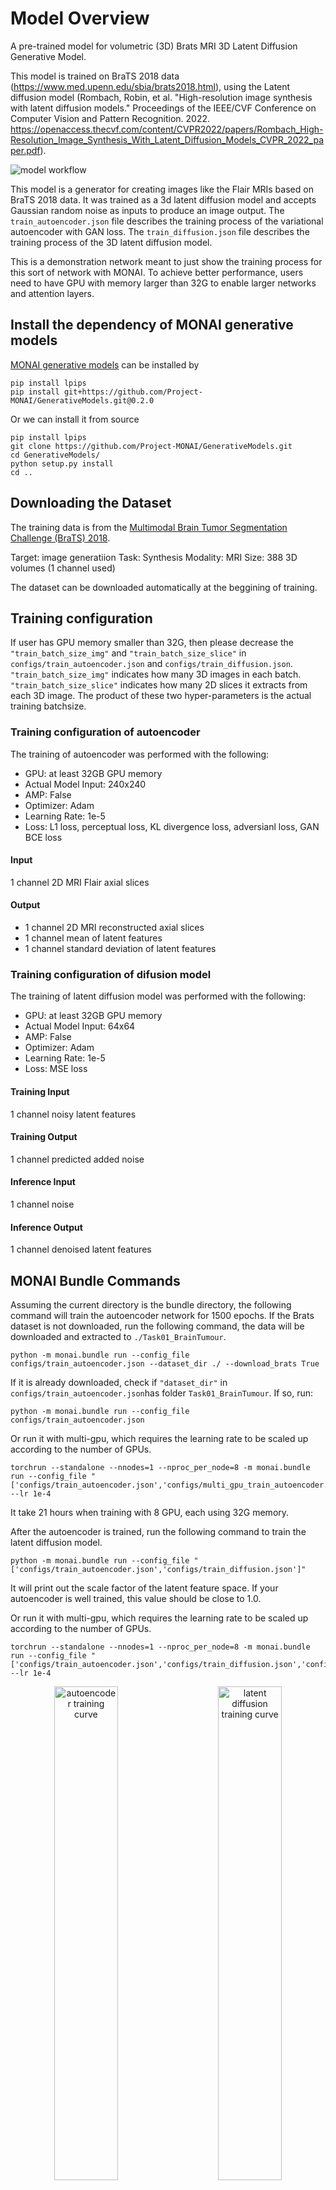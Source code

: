 # Model Overview
A pre-trained model for volumetric (3D) Brats MRI 3D Latent Diffusion Generative Model.

This model is trained on BraTS 2018 data (https://www.med.upenn.edu/sbia/brats2018.html), using the Latent diffusion model (Rombach, Robin, et al. "High-resolution image synthesis with latent diffusion models." Proceedings of the IEEE/CVF Conference on Computer Vision and Pattern Recognition. 2022. https://openaccess.thecvf.com/content/CVPR2022/papers/Rombach_High-Resolution_Image_Synthesis_With_Latent_Diffusion_Models_CVPR_2022_paper.pdf).

![model workflow](https://miro.medium.com/v2/resize:fit:1256/1*3Jjlrb-TB8hPpIexoCKpZQ.png)

This model is a generator for creating images like the Flair MRIs based on BraTS 2018 data. It was trained as a 3d latent diffusion model and accepts Gaussian random noise as inputs to produce an image output. The `train_autoencoder.json` file describes the training process of the variational autoencoder with GAN loss. The `train_diffusion.json` file describes the training process of the 3D latent diffusion model.

This is a demonstration network meant to just show the training process for this sort of network with MONAI. To achieve better performance, users need to have GPU with memory larger than 32G to enable larger networks and attention layers.

## Install the dependency of MONAI generative models
[MONAI generative models](https://github.com/Project-MONAI/GenerativeModels) can be installed by
```
pip install lpips
pip install git+https://github.com/Project-MONAI/GenerativeModels.git@0.2.0
```

Or we can install it from source
```
pip install lpips
git clone https://github.com/Project-MONAI/GenerativeModels.git
cd GenerativeModels/
python setup.py install
cd ..
```

## Downloading the Dataset
The training data is from the [Multimodal Brain Tumor Segmentation Challenge (BraTS) 2018](https://www.med.upenn.edu/sbia/brats2018.html).

Target: image generatiion
Task: Synthesis
Modality: MRI
Size: 388 3D volumes (1 channel used)

The dataset can be downloaded automatically at the beggining of training.

## Training configuration
If user has GPU memory smaller than 32G, then please decrease the `"train_batch_size_img"` and `"train_batch_size_slice"` in `configs/train_autoencoder.json` and `configs/train_diffusion.json`.
`"train_batch_size_img"` indicates how many 3D images in each batch. `"train_batch_size_slice"` indicates how many 2D slices it extracts from each 3D image. The product of these two hyper-parameters is the actual training batchsize.

### Training configuration of autoencoder
The training of autoencoder was performed with the following:

- GPU: at least 32GB GPU memory
- Actual Model Input: 240x240
- AMP: False
- Optimizer: Adam
- Learning Rate: 1e-5
- Loss: L1 loss, perceptual loss, KL divergence loss, adversianl loss, GAN BCE loss

#### Input
1 channel 2D MRI Flair axial slices

#### Output
- 1 channel 2D MRI reconstructed axial slices
- 1 channel mean of latent features
- 1 channel standard deviation of latent features

### Training configuration of difusion model
The training of latent diffusion model was performed with the following:

- GPU: at least 32GB GPU memory
- Actual Model Input: 64x64
- AMP: False
- Optimizer: Adam
- Learning Rate: 1e-5
- Loss: MSE loss

#### Training Input
1 channel noisy latent features

#### Training Output
1 channel predicted added noise

#### Inference Input
1 channel noise

#### Inference Output
1 channel denoised latent features


## MONAI Bundle Commands

Assuming the current directory is the bundle directory, the following command will train the autoencoder network for 1500 epochs.
If the Brats dataset is not downloaded, run the following command, the data will be downloaded and extracted to `./Task01_BrainTumour`.
```
python -m monai.bundle run --config_file configs/train_autoencoder.json --dataset_dir ./ --download_brats True
```
If it is already downloaded, check if `"dataset_dir"` in `configs/train_autoencoder.json`has folder `Task01_BrainTumour`. If so, run:
```
python -m monai.bundle run --config_file configs/train_autoencoder.json
```

Or run it with multi-gpu, which requires the learning rate to be scaled up according to the number of GPUs.
```
torchrun --standalone --nnodes=1 --nproc_per_node=8 -m monai.bundle run --config_file "['configs/train_autoencoder.json','configs/multi_gpu_train_autoencoder.json']" --lr 1e-4
```
It take 21 hours when training with 8 GPU, each using 32G memory.

After the autoencoder is trained, run the following command to train the latent diffusion model.
```
python -m monai.bundle run --config_file "['configs/train_autoencoder.json','configs/train_diffusion.json']"
```
It will print out the scale factor of the latent feature space. If your autoencoder is well trained, this value should be close to 1.0.

Or run it with multi-gpu, which requires the learning rate to be scaled up according to the number of GPUs.
```
torchrun --standalone --nnodes=1 --nproc_per_node=8 -m monai.bundle run --config_file "['configs/train_autoencoder.json','configs/train_diffusion.json','configs/multi_gpu_train_autoencoder.json','configs/multi_gpu_train_diffusion.json']"  --lr 1e-4
```

<p align="center">
  <img src="placeholder" alt="autoencoder training curve" width="45%" >
&nbsp; &nbsp; &nbsp; &nbsp;
  <img src="placeholder" alt="latent diffusion training curve" width="45%" >
</p>

### Inference
The following code generates a synthetic image from a random sampled noise.
```
python -m monai.bundle run --config_file "['configs/train_autoencoder.json','configs/train_diffusion.json','configs/inference.json']"
```
The generated image will be saved to `./output/0`

An example output is shown below. Note that this is a demonstration network meant to just show the training process for this sort of network with MONAI. To achieve better performance, users need to have GPU with memory larger than 32G to enable larger networks and attention layers.

![Example synthetic image](placeholder)


### Export

The autoencoder can be exported to a Torchscript bundle with the following:
```
python -m monai.bundle ckpt_export autoencoder_def --filepath models/model_autoencoder.ts --ckpt_file models/model_autoencoder.pt --meta_file configs/metadata.json --config_file "['configs/train_autoencoder.json','configs/train_diffusion.json','configs/inference.json']"
```

The models can be loaded after this operation:
```python
import torch
autoencoder = torch.jit.load("models/model_autoencoder.ts")
```

# License
Copyright (c) MONAI Consortium

Licensed under the Apache License, Version 2.0 (the "License");
you may not use this file except in compliance with the License.
You may obtain a copy of the License at

    http://www.apache.org/licenses/LICENSE-2.0

Unless required by applicable law or agreed to in writing, software
distributed under the License is distributed on an "AS IS" BASIS,
WITHOUT WARRANTIES OR CONDITIONS OF ANY KIND, either express or implied.
See the License for the specific language governing permissions and
limitations under the License.
